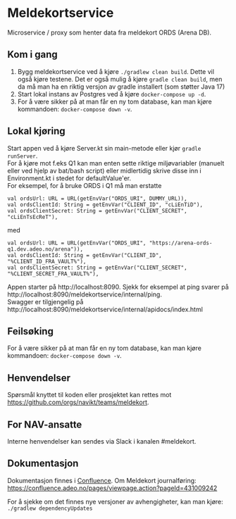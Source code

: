 # Meldekortservice

Microservice / proxy som henter data fra meldekort ORDS (Arena DB).

## Kom i gang
1. Bygg meldekortservice ved å kjøre `./gradlew clean build`. Dette vil også kjøre testene. Det er også mulig å kjøre `gradle clean build`, men da må man ha en riktig versjon av gradle installert (som støtter Java 17)
2. Start lokal instans av Postgres ved å kjøre `docker-compose up -d`.
3. For å være sikker på at man får en ny tom database, kan man kjøre kommandoen: `docker-compose down -v`.

## Lokal kjøring
Start appen ved å kjøre Server.kt sin main-metode eller kjør `gradle runServer`.  
For å kjøre mot f.eks Q1 kan man enten sette riktige miljøvariabler (manuelt eller ved hjelp av bat/bash script) eller midlertidig skrive disse inn i Environment.kt i stedet for defaultValue'er.  
For eksempel, for å bruke ORDS i Q1 må man erstatte
```
val ordsUrl: URL = URL(getEnvVar("ORDS_URI", DUMMY_URL)),
val ordsClientId: String = getEnvVar("CLIENT_ID", "cLiEnTiD"),
val ordsClientSecret: String = getEnvVar("CLIENT_SECRET", "cLiEnTsEcReT"),
```
med
```
val ordsUrl: URL = URL(getEnvVar("ORDS_URI", "https://arena-ords-q1.dev.adeo.no/arena")),
val ordsClientId: String = getEnvVar("CLIENT_ID", "%CLIENT_ID_FRA_VAULT%"),
val ordsClientSecret: String = getEnvVar("CLIENT_SECRET", "%CLIENT_SECRET_FRA_VAULT%"),
```
Appen starter på http://localhost:8090. Sjekk for eksempel at ping svarer på http://localhost:8090/meldekortservice/internal/ping.  
Swagger er tilgjengelig på http://localhost:8090/meldekortservice/internal/apidocs/index.html

## Feilsøking
For å være sikker på at man får en ny tom database, kan man kjøre kommandoen: `docker-compose down -v`.

## Henvendelser
Spørsmål knyttet til koden eller prosjektet kan rettes mot https://github.com/orgs/navikt/teams/meldekort.

## For NAV-ansatte
Interne henvendelser kan sendes via Slack i kanalen #meldekort.

## Dokumentasjon
Dokumentasjon finnes i [Confluence](https://confluence.adeo.no/display/TMP/Meldekort-api).
Om Meldekort journalføring: https://confluence.adeo.no/pages/viewpage.action?pageId=431009242

For å sjekke om det finnes nye versjoner av avhengigheter, kan man kjøre: `./gradlew dependencyUpdates`
